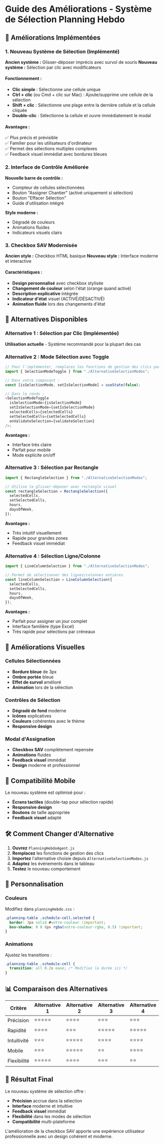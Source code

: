 # Guide des Améliorations - Système de Sélection Planning Hebdo

## 🎯 Améliorations Implémentées

### 1. Nouveau Système de Sélection (Implémenté)

**Ancien système :** Glisser-déposer imprécis avec survol de souris
**Nouveau système :** Sélection par clic avec modificateurs

#### Fonctionnement :

- **Clic simple** : Sélectionne une cellule unique
- **Ctrl + clic** (ou Cmd + clic sur Mac) : Ajoute/supprime une cellule de la sélection
- **Shift + clic** : Sélectionne une plage entre la dernière cellule et la cellule cliquée
- **Double-clic** : Sélectionne la cellule et ouvre immédiatement le modal

#### Avantages :

✅ Plus précis et prévisible  
✅ Familier pour les utilisateurs d'ordinateur  
✅ Permet des sélections multiples complexes  
✅ Feedback visuel immédiat avec bordures bleues

### 2. Interface de Contrôle Améliorée

**Nouvelle barre de contrôle :**

- Compteur de cellules sélectionnées
- Bouton "Assigner Chantier" (activé uniquement si sélection)
- Bouton "Effacer Sélection"
- Guide d'utilisation intégré

**Style moderne :**

- Dégradé de couleurs
- Animations fluides
- Indicateurs visuels clairs

### 3. Checkbox SAV Modernisée

**Ancien style :** Checkbox HTML basique
**Nouveau style :** Interface moderne et interactive

#### Caractéristiques :

- **Design personnalisé** avec checkbox stylisée
- **Changement de couleur** selon l'état (orange quand activé)
- **Description explicative** intégrée
- **Indicateur d'état** visuel (ACTIVÉ/DÉSACTIVÉ)
- **Animation fluide** lors des changements d'état

## 🚀 Alternatives Disponibles

### Alternative 1 : Sélection par Clic (Implémentée)

**Utilisation actuelle** - Système recommandé pour la plupart des cas

### Alternative 2 : Mode Sélection avec Toggle

```javascript
// Pour l'implémenter, remplacez les fonctions de gestion des clics par :
import { SelectionModeToggle } from "./AlternativeSelectionModes";

// Dans votre composant :
const [isSelectionMode, setIsSelectionMode] = useState(false);

// Dans le rendu :
<SelectionModeToggle
  isSelectionMode={isSelectionMode}
  setIsSelectionMode={setIsSelectionMode}
  selectedCells={selectedCells}
  setSelectedCells={setSelectedCells}
  onValidateSelection={validateSelection}
/>;
```

**Avantages :**

- Interface très claire
- Parfait pour mobile
- Mode explicite on/off

### Alternative 3 : Sélection par Rectangle

```javascript
import { RectangleSelection } from "./AlternativeSelectionModes";

// Utilise le glisser-déposer avec rectangle visuel
const rectangleSelection = RectangleSelection({
  selectedCells,
  setSelectedCells,
  hours,
  daysOfWeek,
});
```

**Avantages :**

- Très intuitif visuellement
- Rapide pour grandes zones
- Feedback visuel immédiat

### Alternative 4 : Sélection Ligne/Colonne

```javascript
import { LineColumnSelection } from "./AlternativeSelectionModes";

// Permet de sélectionner des lignes/colonnes entières
const lineColumnSelection = LineColumnSelection({
  selectedCells,
  setSelectedCells,
  hours,
  daysOfWeek,
});
```

**Avantages :**

- Parfait pour assigner un jour complet
- Interface familière (type Excel)
- Très rapide pour sélections par créneaux

## 🎨 Améliorations Visuelles

### Cellules Sélectionnées

- **Bordure bleue** de 3px
- **Ombre portée** bleue
- **Effet de survol** amélioré
- **Animation** lors de la sélection

### Contrôles de Sélection

- **Dégradé de fond** moderne
- **Icônes** explicatives
- **Couleurs** cohérentes avec le thème
- **Responsive design**

### Modal d'Assignation

- **Checkbox SAV** complètement repensée
- **Animations** fluides
- **Feedback visuel** immédiat
- **Design** moderne et professionnel

## 📱 Compatibilité Mobile

Le nouveau système est optimisé pour :

- **Écrans tactiles** (double-tap pour sélection rapide)
- **Responsive design**
- **Boutons** de taille appropriée
- **Feedback visuel** adapté

## 🛠️ Comment Changer d'Alternative

1. **Ouvrez** `PlanningHebdoAgent.js`
2. **Remplacez** les fonctions de gestion des clics
3. **Importez** l'alternative choisie depuis `AlternativeSelectionModes.js`
4. **Adaptez** les événements dans le tableau
5. **Testez** le nouveau comportement

## 🔧 Personnalisation

### Couleurs

Modifiez dans `planningHebdo.css` :

```css
.planning-table .schedule-cell.selected {
  border: 3px solid #votre-couleur !important;
  box-shadow: 0 0 8px rgba(votre-couleur-rgba, 0.5) !important;
}
```

### Animations

Ajustez les transitions :

```css
.planning-table .schedule-cell {
  transition: all 0.2s ease; /* Modifiez la durée ici */
}
```

## 📊 Comparaison des Alternatives

| Critère     | Alternative 1 | Alternative 2 | Alternative 3 | Alternative 4 |
| ----------- | ------------- | ------------- | ------------- | ------------- |
| Précision   | ⭐⭐⭐⭐⭐    | ⭐⭐⭐⭐      | ⭐⭐⭐        | ⭐⭐⭐        |
| Rapidité    | ⭐⭐⭐⭐      | ⭐⭐⭐        | ⭐⭐⭐⭐⭐    | ⭐⭐⭐⭐⭐    |
| Intuitivité | ⭐⭐⭐        | ⭐⭐⭐⭐⭐    | ⭐⭐⭐⭐      | ⭐⭐⭐⭐      |
| Mobile      | ⭐⭐⭐        | ⭐⭐⭐⭐⭐    | ⭐⭐          | ⭐⭐⭐⭐      |
| Flexibilité | ⭐⭐⭐⭐⭐    | ⭐⭐⭐⭐      | ⭐⭐⭐        | ⭐⭐          |

## 🎉 Résultat Final

Le nouveau système de sélection offre :

- **Précision** accrue dans la sélection
- **Interface** moderne et intuitive
- **Feedback visuel** immédiat
- **Flexibilité** dans les modes de sélection
- **Compatibilité** multi-plateforme

L'amélioration de la checkbox SAV apporte une expérience utilisateur professionnelle avec un design cohérent et moderne.
